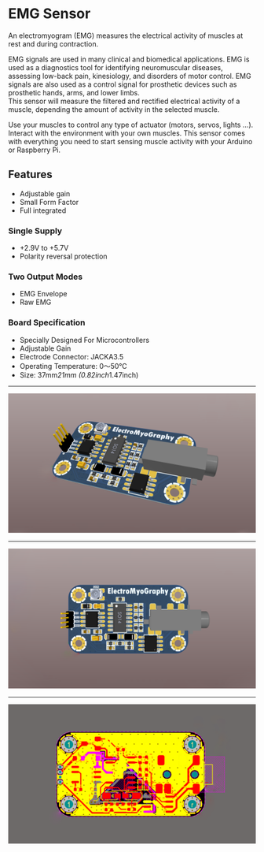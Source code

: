 # EMG Sensor
An electromyogram (EMG) measures the electrical activity of muscles at rest and during contraction.
          
EMG signals are used in many clinical and biomedical applications. EMG is used as a diagnostics tool for identifying neuromuscular diseases, assessing low-back pain, kinesiology, and disorders of motor control. EMG signals are also used as a control signal for prosthetic devices such as prosthetic hands, arms, and lower limbs.          
This sensor will measure the filtered and rectified electrical activity of a muscle, depending the amount of activity in the selected muscle.       

Use your muscles to control any type of actuator (motors, servos, lights ...). Interact with the environment with your own muscles.
This sensor comes with everything you need to start sensing muscle activity with your Arduino or Raspberry Pi.        

## Features
- Adjustable gain       
- Small Form Factor       
- Full integrated    

### Single Supply
- +2.9V to +5.7V
- Polarity reversal protection

### Two Output Modes
- EMG Envelope
- Raw EMG

### Board Specification
- Specially Designed For Microcontrollers
- Adjustable Gain
- Electrode Connector: JACKA3.5
- Operating Temperature: 0～50℃
- Size: 37mm*21mm (0.82inch*1.47inch)

---

![Tilted](https://github.com/AmirhoseinMasoumi/EMG-Sensor/blob/main/Assets/Images/Tilted.png)

---

![Front](https://github.com/AmirhoseinMasoumi/EMG-Sensor/blob/main/Assets/Images/Front.png)

---

![Layers](https://github.com/AmirhoseinMasoumi/EMG-Sensor/blob/main/Assets/Images/Layers.png)

